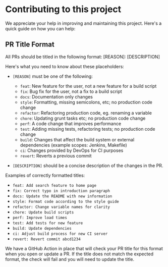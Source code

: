# Contributing to this project

We appreciate your help in improving and maintaining this project. Here's a quick guide on how you can help:

## PR Title Format

All PRs should be titled in the following format: [REASON]: [DESCRIPTION]

Here's what you need to know about these placeholders:

- `[REASON]` must be one of the following:

    - `feat`: New feature for the user, not a new feature for a build script
    - `fix`: Bug fix for the user, not a fix to a build script
    - `docs`: Documentation only changes
    - `style`: Formatting, missing semicolons, etc; no production code change
    - `refactor`: Refactoring production code, eg. renaming a variable
    - `chore`: Updating grunt tasks etc; no production code change
    - `perf`: A code change that improves performance
    - `test`: Adding missing tests, refactoring tests; no production code change
    - `build`: Changes that affect the build system or external dependencies (example scopes: Jenkins, Makefile)
    - `ci`: Changes provided by DevOps for CI purposes
    - `revert`: Reverts a previous commit


- `[DESCRIPTION]` should be a concise description of the changes in the PR.

Examples of correctly formatted titles:

- `feat: Add search feature to home page`
- `fix: Correct typo in introduction paragraph`
- `docs: Update the README with new information`
- `style: Format code according to the style guide`
- `refactor: Change variable names for clarity`
- `chore: Update build scripts`
- `perf: Improve load times`
- `test: Add tests for new feature`
- `build: Update dependencies`
- `ci: Adjust build process for new CI server`
- `revert: Revert commit abcd1234`

We have a GitHub Action in place that will check your PR title for this format when you open or update a PR. If the title does not match the expected format, the check will fail and you will need to update the title.
